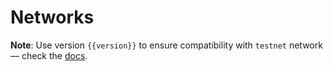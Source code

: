 <script setup>
  import { data } from '../../versions.data'
  const { version } = data
</script>

# Networks

**Note**: Use version `{{version}}` to ensure compatibility with `testnet` network — check the [docs](https://docs.fuel.network/guides/installation/#using-the-latest-toolchain).
